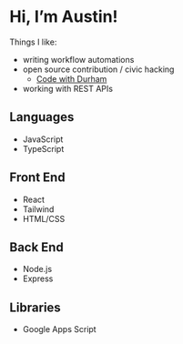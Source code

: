 # Hi, I’m Austin!

Things I like:
- writing workflow automations
- open source contribution / civic hacking
  - [Code with Durham](https://www.codefordurham.com/)
- working with REST APIs

## Languages
- JavaScript
- TypeScript

## Front End
- React
- Tailwind
- HTML/CSS

## Back End
- Node.js
- Express

## Libraries
- Google Apps Script



<!---
austin-bagwell/austin-bagwell is a ✨ special ✨ repository because its `README.md` (this file) appears on your GitHub profile.
You can click the Preview link to take a look at your changes.
--->
